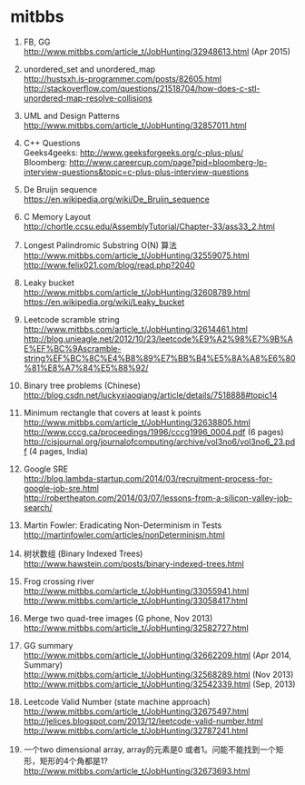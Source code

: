 # mitbbs

1. FB, GG
<br>http://www.mitbbs.com/article_t/JobHunting/32948613.html (Apr 2015)

2. unordered_set and unordered_map
<br>http://hustsxh.is-programmer.com/posts/82605.html
<br>http://stackoverflow.com/questions/21518704/how-does-c-stl-unordered-map-resolve-collisions

3. UML and Design Patterns
<br>http://www.mitbbs.com/article_t/JobHunting/32857011.html

4. C++ Questions
<br>Geeks4geeks: http://www.geeksforgeeks.org/c-plus-plus/
<br>Bloomberg: http://www.careercup.com/page?pid=bloomberg-lp-interview-questions&topic=c-plus-plus-interview-questions

4. De Bruijn sequence
<br>https://en.wikipedia.org/wiki/De_Bruijn_sequence

16. C Memory Layout
<br>http://chortle.ccsu.edu/AssemblyTutorial/Chapter-33/ass33_2.html

11. Longest Palindromic Substring O(N) 算法
<br>http://www.mitbbs.com/article_t/JobHunting/32559075.html
<br>http://www.felix021.com/blog/read.php?2040

12. Leaky bucket
<br>http://www.mitbbs.com/article_t/JobHunting/32608789.html
<br>https://en.wikipedia.org/wiki/Leaky_bucket

14. Leetcode scramble string
<br>http://www.mitbbs.com/article_t/JobHunting/32614461.html
<br>http://blog.unieagle.net/2012/10/23/leetcode%E9%A2%98%E7%9B%AE%EF%BC%9Ascramble-string%EF%BC%8C%E4%B8%89%E7%BB%B4%E5%8A%A8%E6%80%81%E8%A7%84%E5%88%92/

19. Binary tree problems (Chinese)
<br>http://blog.csdn.net/luckyxiaoqiang/article/details/7518888#topic14

21. Minimum rectangle that covers at least k points
<br>http://www.mitbbs.com/article_t/JobHunting/32638805.html
<br>http://www.cccg.ca/proceedings/1996/cccg1996_0004.pdf (6 pages)
<br>http://cisjournal.org/journalofcomputing/archive/vol3no6/vol3no6_23.pdf (4 pages, India)

23. Google SRE
<br>http://blog.lambda-startup.com/2014/03/recruitment-process-for-google-job-sre.html
<br>http://robertheaton.com/2014/03/07/lessons-from-a-silicon-valley-job-search/

24. Martin Fowler: Eradicating Non-Determinism in Tests
<br>http://martinfowler.com/articles/nonDeterminism.html

25. 树状数组 (Binary Indexed Trees)
<br>http://www.hawstein.com/posts/binary-indexed-trees.html

11. Frog crossing river
<br>http://www.mitbbs.com/article_t/JobHunting/33055941.html
<br>http://www.mitbbs.com/article_t/JobHunting/33058417.html 

12. Merge two quad-tree images (G phone, Nov 2013)
<br>http://www.mitbbs.com/article_t/JobHunting/32582727.html

13. GG summary
<br>http://www.mitbbs.com/article_t/JobHunting/32662209.html (Apr 2014, Summary)
<br>http://www.mitbbs.com/article_t/JobHunting/32568289.html (Nov 2013)
<br>http://www.mitbbs.com/article_t/JobHunting/32542339.html (Sep, 2013)

14. Leetcode Valid Number (state machine approach)
<br>http://www.mitbbs.com/article_t/JobHunting/32675497.html
<br>http://jelices.blogspot.com/2013/12/leetcode-valid-number.html
<br>http://www.mitbbs.com/article_t/JobHunting/32787241.html 

15. 一个two dimensional array, array的元素是0 或者1。问能不能找到一个矩形，矩形的4个角都是1?
<br>http://www.mitbbs.com/article_t/JobHunting/32673693.html 






